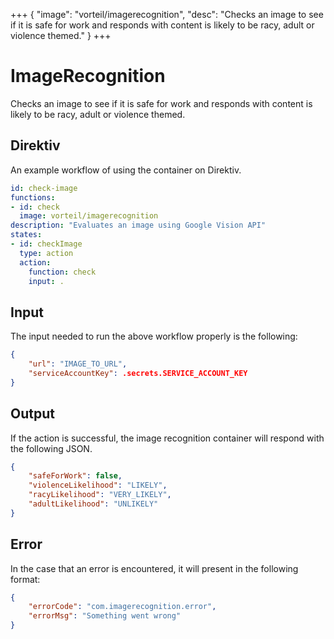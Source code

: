 +++
{
  "image": "vorteil/imagerecognition",
  "desc": "Checks an image to see if it is safe for work and responds with content is likely to be racy, adult or violence themed."
}
+++
# ImageRecognition

Checks an image to see if it is safe for work and responds with content is likely to be racy, adult or violence themed.

## Direktiv

An example workflow of using the container on Direktiv.

```yaml
id: check-image
functions:
- id: check
  image: vorteil/imagerecognition
description: "Evaluates an image using Google Vision API"
states:
- id: checkImage
  type: action
  action:
    function: check
    input: .
```

## Input

The input needed to run the above workflow properly is the following:

```json
{
    "url": "IMAGE_TO_URL",
    "serviceAccountKey": .secrets.SERVICE_ACCOUNT_KEY
}
```

## Output

If the action is successful, the image recognition container will respond with the following JSON.

```json
{
    "safeForWork": false,
    "violenceLikelihood": "LIKELY",
    "racyLikelihood": "VERY_LIKELY",
    "adultLikelihood": "UNLIKELY"
}
```

## Error

In the case that an error is encountered, it will present in the following format:

```json
{
    "errorCode": "com.imagerecognition.error",
    "errorMsg": "Something went wrong"
}
```